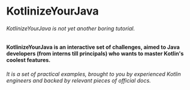 # KotlinizeYourJava

###### KotlinizeYourJava is not yet another boring tutorial. 
#### KotlinizeYourJava is an interactive set of challenges, aimed to Java developers (from interns till principals) who wants to master Kotlin's coolest features.
###### It is a set of practical examples, brought to you by experienced Kotlin engineers and backed by relevant pieces of official docs.
